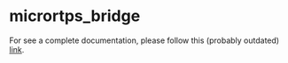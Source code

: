 # micrortps_bridge

For see a complete documentation, please follow this (probably outdated) [link](https://docs.px4.io/v1.13/en/middleware/micrortps.html#rtps-dds-interface-px4-fast-rtps-dds-bridge).
